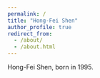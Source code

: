 ```yaml
---
permalink: /
title: "Hong-Fei Shen"
author_profile: true
redirect_from: 
  - /about/
  - /about.html
---
```


Hong-Fei Shen, born in 1995.
